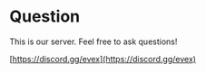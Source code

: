 # Question
This is our server. Feel free to ask questions!

[https://discord.gg/evex](https://discord.gg/evex)
